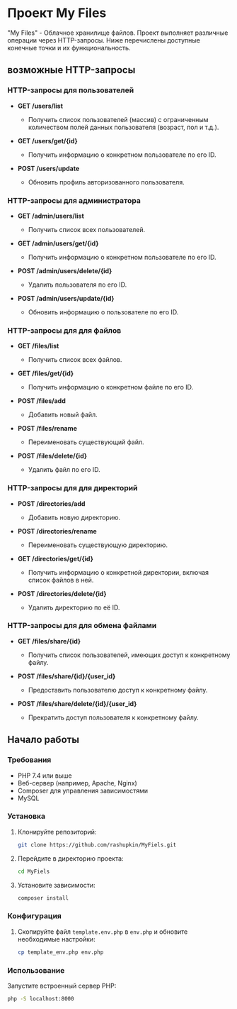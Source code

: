 # Проект My Files

"My Files" - Облачное хранилище файлов. Проект выполняет различные операции через HTTP-запросы. Ниже перечислены доступные конечные точки и их функциональность.

## возможные HTTP-запросы

### HTTP-запросы для пользователей

- **GET /users/list**
  - Получить список пользователей (массив) с ограниченным количеством полей данных пользователя (возраст, пол и т.д.).

- **GET /users/get/{id}**
  - Получить информацию о конкретном пользователе по его ID.

- **POST /users/update**
  - Обновить профиль авторизованного пользователя.

### HTTP-запросы для администратора

- **GET /admin/users/list**
  - Получить список всех пользователей.

- **GET /admin/users/get/{id}**
  - Получить информацию о конкретном пользователе по его ID.

- **POST /admin/users/delete/{id}**
  - Удалить пользователя по его ID.

- **POST /admin/users/update/{id}**
  - Обновить информацию о пользователе по его ID.

### HTTP-запросы для для файлов

- **GET /files/list**
  - Получить список всех файлов.

- **GET /files/get/{id}**
  - Получить информацию о конкретном файле по его ID.

- **POST /files/add**
  - Добавить новый файл.

- **POST /files/rename**
  - Переименовать существующий файл.

- **POST /files/delete/{id}**
  - Удалить файл по его ID.

### HTTP-запросы для для директорий

- **POST /directories/add**
  - Добавить новую директорию.

- **POST /directories/rename**
  - Переименовать существующую директорию.

- **GET /directories/get/{id}**
  - Получить информацию о конкретной директории, включая список файлов в ней.

- **POST /directories/delete/{id}**
  - Удалить директорию по её ID.

### HTTP-запросы для для обмена файлами

- **GET /files/share/{id}**
  - Получить список пользователей, имеющих доступ к конкретному файлу.

- **POST /files/share/{id}/{user_id}**
  - Предоставить пользователю доступ к конкретному файлу.

- **POST /files/share/delete/{id}/{user_id}**
  - Прекратить доступ пользователя к конкретному файлу.

## Начало работы

### Требования
- PHP 7.4 или выше
- Веб-сервер (например, Apache, Nginx)
- Composer для управления зависимостями
- MySQL

### Установка

1. Клонируйте репозиторий:
    ```bash
    git clone https://github.com/rashupkin/MyFiels.git
    ```
2. Перейдите в директорию проекта:
    ```bash
    cd MyFiels
    ```
3. Установите зависимости:
    ```bash
    composer install
    ```

### Конфигурация
1. Скопируйте файл `template.env.php` в `env.php` и обновите необходимые настройки:
    ```bash
    cp template_env.php env.php

### Использование

Запустите встроенный сервер PHP:
```bash
php -S localhost:8000
